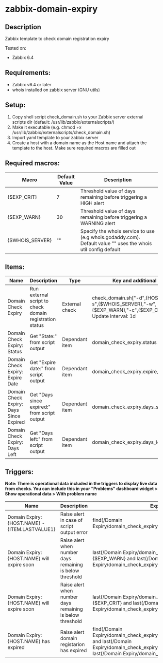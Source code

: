 # zabbix-domain-expiry

## Description

Zabbix template to check domain registration expiry

Tested on:
* Zabbix 6.4

## Requirements:
* Zabbix v6.4 or later
* whois installed on zabbix server (GNU utils)

## Setup:

1. Copy shell script check_domain.sh to your Zabbix server external scripts dir (default: /usr/lib/zabbix/externalscripts/)
2. Make it executable (e.g. chmod +x /usr/lib/zabbix/externalscripts/check_domain.sh)
2. Import yaml template to your zabbix server
3. Create a host with a domain name as the Host name and attach the template to the host. Make sure required macros are filled out

## Required macros:

|Macro|Default Value|Description|
|-----|-------------|-----------|
|{$EXP_CRIT}|7|Threshold value of days remaining before triggering a HIGH alert|
|{$EXP_WARN}|30|Threshold value of days remaining before triggering a WARNING alert|
|{$WHOIS_SERVER}|""|Specify the whois service to use (e.g whois.godaddy.com). Default value "" uses the whois util config default|

## Items:

|Name|Description|Type|Key and additional info|
|----|-----------|----|----|
|Domain Check Expiry|Run external script to check domain registration status|External check|check_domain.sh["-d",{HOST.NAME},"-s",{$WHOIS_SERVER},"-w",{$EXP_WARN},"-c",{$EXP_CRIT}], Update interval: 1d|
|Domain Check Expiry: Status|Get "State:" from script output|Dependant item|domain_check_expiry.status|
|Domain Check Expiry: Expire Date|Get "Expire date:" from script output|Dependant item|domain_check_expiry.expire_date|
|Domain Check Expiry: Days Since Expired|Get "Days since expired:" from script output|Dependant item|domain_check_expiry.days_since_expired|
|Domain Check Expiry: Days Left|Get "Days left:" from script output|Dependant item|domain_check_expiry.days_left|

## Triggers:
<b>Note: There is operational data included in the triggers to display live data from checks. You can include this in your "Problems" dashboard widget > Show operational data > With problem name</b>

|Name|Description|Expression|Severity|
|----|-----------|----------|--------|
|Domain Expiry: {HOST.NAME} - {ITEM.LASTVALUE1}|Raise alert in case of script output error|find(/Domain Expiry/domain_check_expiry.status,#1,"like","UNKNOWN")=1|Not classified|
|Domain Expiry: {HOST.NAME} will expire soon|Raise alert when number days remaining is below threshold|last(/Domain Expiry/domain_check_expiry.days_left)<={$EXP_WARN} and last(/Domain Expiry/domain_check_expiry.expire_date)<>0|Warning|
|Domain Expiry: {HOST.NAME} will expire soon|Raise alert when number days remaining is below threshold|last(/Domain Expiry/domain_check_expiry.days_left)<={$EXP_CRIT} and last(/Domain Expiry/domain_check_expiry.expire_date)<>0|High|
|Domain Expiry: {HOST.NAME} has expired|Raise alert domain registarion has expired|find(/Domain Expiry/domain_check_expiry.status,#1,"like","EXPIRED")=1 and last(/Domain Expiry/domain_check_expiry.days_since_expired)>=0 and last(/Domain Expiry/domain_check_expiry.expire_date)<>0|Disaster|
